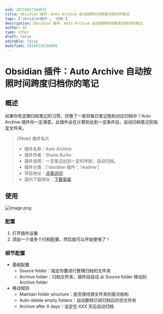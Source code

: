 ```yaml
---
uid: 20231027184031
title: Obsidian 插件：Auto Archive 自动按照时间跨度归档你的笔记
tags: ['obsidian插件', '归档']
description: Obsidian 插件：Auto Archive 自动按照时间跨度归档你的笔记
author: OS
type: other
draft: false
editable: false
modified: 20240116104808
---
```


# Obsidian 插件：Auto Archive 自动按照时间跨度归档你的笔记

## 概述

如果你有定期归档笔记的习惯，厌倦了一直将每日笔记拖到对应归档中？Auto Archive 插件你一定满意，此插件会在计算到达到一定条件后，自动归档笔记到指定文件夹。

> [!Note] 插件名片
> - 插件名称：Auto Archive
> - 插件作者：Shane Burke
> - 插件说明：一旦笔记达到一定的年龄，自动归档。
> - 插件分类：['obsidian 插件 ', 'readme']
> - 项目地址：[点我访问](https://github.com/shanedonburke/obsidian-auto-archive)
> - 国内下载地址：[下载安装](https://pkmer.cn/products/plugin/pluginMarket/?auto-archive)

## 使用

![image.png](https://cdn.pkmer.cn/images/20240116100942.png!pkmer)

### 配置

1. 打开插件设置
2. 添加一个或多个归档配置，然后就可以开始使用了！

### 细节配置

- 基础配置
	- Source folder：指定你要进行整理归档的文件夹
	- Archive folder：归档文件夹，插件回自动 从 Source folder 移动到 Archive folder
- 移动规则
	- Maintain folder structure：是否保持源文件夹的层次结构
	- Auto-delete empty folders：自动删除已经归档后的空文件夹
	- Archive after X days：设定在 XXX 天后自动归档

